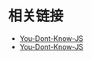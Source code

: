 # 相关链接

-   [You-Dont-Know-JS](https://github.com/getify/You-Dont-Know-JS/blob/1st-ed/this%20%26%20object%20prototypes/ch1.md)
-   [You-Dont-Know-JS](https://github.com/getify/You-Dont-Know-JS/blob/1st-ed/this%20%26%20object%20prototypes/ch2.md)
